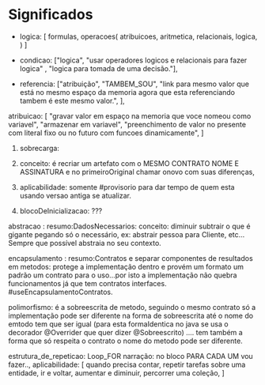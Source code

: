 # Significados

* logica: [ formulas, operacoes( atribuicoes, aritmetica, relacionais, logica, ) ]
* condicao: ["logica", "usar operadores logicos e relacionais para fazer logica" , "logica para tomada de uma decisão."],

* referencia: ["atribuição", "TAMBEM_SOU", "link para mesmo valor que está no mesmo espaço da memoria agora que esta referenciando tambem é este mesmo valor.", ],

atribuicao: [ "gravar valor em espaço na memoria que voce nomeou como variavel", "armazenar em variavel", "preenchimento de valor no presente com literal fixo ou no futuro com funcoes dinamicamente", ]


1. sobrecarga:
  1. conceito: é recriar um artefato com o MESMO CONTRATO NOME E ASSINATURA e no primeiroOriginal chamar onovo com suas diferenças,
  2. aplicabilidade: somente #provisorio para dar tempo de quem esta usando versao antiga se atualizar.

2. blocoDeInicializacao: ???

abstracao :
resumo:DadosNecessarios: conceito: diminuir subtrair o que é gigante pegando só o necessário, ex: abstrair pessoa para Cliente, etc... Sempre que possível abstraia no seu contexto.

encapsulamento :
resumo:Contratos e separar componentes de resultados em metodos: protege a implementação dentro e provém um formato um padrão um contrato para o uso...por isto a implementação não quebra funcionamentos já que tem contratos interfaces. #useEncapsulamentoContratos.

polimorfismo:
é a sobreescrita de metodo, seguindo o mesmo contrato só a implementação pode ser diferente na forma de sobreescrita até o nome do emtodo tem que ser igual (para esta formaIdentica no java se usa o decorador @Overrider que quer dizer @Sobreescrito) .... tem também a forma que só respeita o contrato o nome do metodo pode ser diferente.

estrutura_de_repeticao: Loop_FOR
narração: no bloco PARA CADA UM vou fazer..,
  aplicabilidade: [ quando precisa contar, repetir tarefas sobre uma entidade, ir e voltar,  aumentar e diminuir, percorrer uma coleção,  ]

